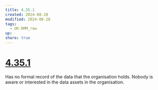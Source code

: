 ```yaml
---
title: 4.35.1
created: 2024-08-28
modified: 2024-08-28
tags:
  - UK-DMM_row
up: 
share: true
---
```

# [4.35.1](4.35.1.md)

Has no formal record of the data that the organisation holds. Nobody is aware or interested in the data assets in the organisation.
